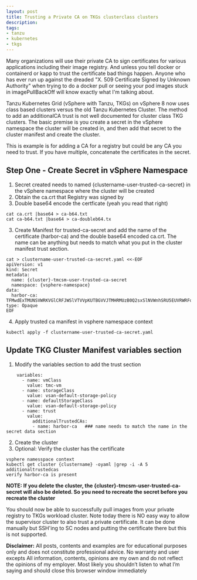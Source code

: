 ```yaml
---
layout: post
title: Trusting a Private CA on TKGs clusterclass clusters
description:
tags:
- tanzu
- kubernetes
- tkgs
---
```


Many organizations will use their private CA to sign certificates for various applications including their image registry.  And unless you tell docker or containerd or kapp to trust the certificate bad things happen.  Anyone who has ever run up against the dreaded "X. 509 Certificate Signed by Unknown Authority" when trying to do a docker pull or seeing your pod images stuck in imagePullBackOff will know exactly what I'm talking about.

Tanzu Kubernetes Grid (vSphere with Tanzu, TKGs) on vSphere 8 now uses class based clusters versus the old Tanzu Kubernetes Cluster. The method to add an additionalCA trust is not well documented for cluster class TKG clusters.  The basic premise is you create a secret in the vSphere namespace the cluster will be created in, and then add that secret to the cluster manifest and create the cluster.

This is example is for adding a CA for a registry but could be any CA you need to trust.  If you have multiple, concatenate the certificates in the secret.

## Step One - Create Secret in vSphere Namespace

1. Secret created needs to named {clustername-user-trusted-ca-secret} in the vSphere namespace where the cluster will be created
2. Obtain the ca.crt that Registry was signed by
3. Double base64 encode the certficate (yeah you read that right)
```
cat ca.crt |base64 > ca-b64.txt
cat ca-b64.txt |base64 > ca-doubleb64.tx
```
3. Create Manifest for trusted-ca-secret and add the name of the certificate (harbor-ca) and the double base64 encoded ca.crt.  The name can be anything but needs to match what you put in the cluster manifest trust section.
```
cat > clustername-user-trusted-ca-secret.yaml <<-EOF
apiVersion: v1
kind: Secret
metadata:
  name: {cluster}-tmcsm-user-trusted-ca-secret
  namespace: {vsphere-namespace}
data:
  harbor-ca: TFMwdExTMUNSVWRKVGlCRFJWSlVTVVpKUTBGVVJTMHRMUzB0Q2sxSlNVWnhSRU5EUVRWRFowRjNTVUpCWjBsQ1FVUkJUa0puYTNGb2EybEhPWGN3UWtGUk1FWkJSRUpzVFZGemQwTlJXVVJXVVZGSFJYZEtWbFY2UlZNS1RVSkJSMEV4VlVWRFFYZEtWRmRzZFdKdFZucGlNMUpvVFZKUmQwVm5XVVJXVVZGSVJFRjBUbUZYTlhWYVYwWjNZako0Y0dONlJWWk5RazFIUVRGVlJRcERaM2............
type: Opaque
EOF
```
4. Apply trusted ca manifest in vsphere namespace context
```
kubectl apply -f clustername-user-trusted-ca-secret.yaml
```

## Update TKG Cluster Manifest variables section

1. Modify the variables section to add the trust section
```
    variables:
      - name: vmClass
        value: tmc-vm
      - name: storageClass
        value: vsan-default-storage-policy
      - name: defaultStorageClass
        value: vsan-default-storage-policy
      - name: trust
        value:
          additionalTrustedCAs:
          - name: harbor-ca   ### name needs to match the name in the secret data section
```
2. Create the cluster
3. Optional: Verify the cluster has the certificate
```
vsphere namesspace context
kubectl get cluster {clustername} -oyaml |grep -i -A 5 additionaltrustedcas
verify harbor-ca is present
```

**NOTE:  If you delete the cluster, the {cluster}-tmcsm-user-trusted-ca-secret will also be deleted.  So you need to recreate the secret before you recreate the cluster**

You should now be able to successfully pull images from your private registry to TKGs workload cluster.  Note today there is NO easy way to allow the supervisor cluster to also trust a private certificate.  It can be done manually but SSH'ing to SC nodes and putting the certificate there but this is not supported.

**Disclaimer:** All posts, contents and examples are for educational purposes only and does not constitute professional advice. No warranty and user excepts All information, contents, opinions are my own and do not reflect the opinions of my employer. Most likely you shouldn’t listen to what I’m saying and should close this browser window immediately